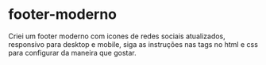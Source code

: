 # footer-moderno
Criei um footer moderno com icones de redes sociais atualizados, responsivo para desktop e mobile, siga as instruções nas tags no html e css para configurar da maneira que gostar. 
